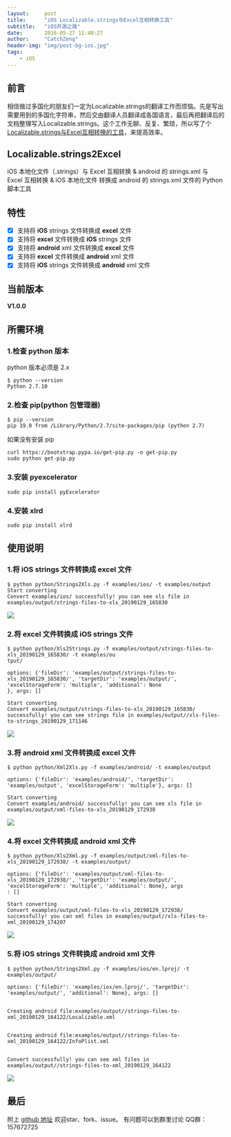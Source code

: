 ```yaml
---
layout:     post
title:      "iOS Localizable.strings与Excel互相转换工具"
subtitle:   "iOS开源之路"
date:       2016-05-27 11:40:27 
author:     "CatchZeng"
header-img: "img/post-bg-ios.jpg"
tags:
    - iOS
---
```

<span id="busuanzi_container_page_pv"></span>

## 前言
相信做过多国化的朋友们一定为Localizable.strings的翻译工作而烦恼。先是写出需要用到的多国化字符串，然后交由翻译人员翻译成各国语言，最后再把翻译后的文档整理写入Localizable.strings。这个工作无聊、反复、繁琐，所以写了个[Localizable.strings与Excel互相转换的工具](https://github.com/CatchZeng/Localizable.strings2Excel)，来提高效率。

## Localizable.strings2Excel

iOS 本地化文件（.strings）与 Excel 互相转换 & android 的 strings.xml 与 Excel 互相转换 & iOS 本地化文件 转换成 android 的 strings.xml 文件的 Python 脚本工具

## 特性

- [x] 支持将 **iOS** strings 文件转换成 **excel** 文件
- [x] 支持将 **excel** 文件转换成 **iOS** strings 文件
- [x] 支持将 **android** xml 文件转换成 **excel** 文件
- [x] 支持将 **excel** 文件转换成 **android** xml 文件
- [x] 支持将 **iOS** strings 文件转换成 **android** xml 文件

## 当前版本

**V1.0.0**

## 所需环境

### 1.检查 python 版本

python 版本必须是 2.x

```
$ python --version
Python 2.7.10
```

### 2.检查 pip(python 包管理器)

```
$ pip --version
pip 19.0 from /Library/Python/2.7/site-packages/pip (python 2.7)
```

如果没有安装 pip

```
curl https://bootstrap.pypa.io/get-pip.py -o get-pip.py
sudo python get-pip.py
```

### 3.安装 pyexcelerator

```
sudo pip install pyExcelerator
```

### 4.安装 xlrd

```
sudo pip install xlrd
```

## 使用说明

### 1.将 **iOS** strings 文件转换成 **excel** 文件

```
$ python python/Strings2Xls.py -f examples/ios/ -t examples/output
Start converting
Convert examples/ios/ successfully! you can see xls file in examples/output/strings-files-to-xls_20190129_165830
```

![](https://github.com/CatchZeng/Localizable.strings2Excel/raw/master/imgs/1.0.0/strings-2-xls.jpg)

### 2.将 **excel** 文件转换成 **iOS** strings 文件

```
$ python python/Xls2Strings.py -f examples/output/strings-files-to-xls_20190129_165830/ -t examples/ou
tput/

options: {'fileDir': 'examples/output/strings-files-to-xls_20190129_165830/', 'targetDir': 'examples/output/', 'excelStorageForm': 'multiple', 'additional': None
}, args: []

Start converting
Convert examples/output/strings-files-to-xls_20190129_165830/ successfully! you can see strings file in examples/output//xls-files-to-strings_20190129_171146
```

![](https://github.com/CatchZeng/Localizable.strings2Excel/raw/master/imgs/1.0.0/xls-2-strings.jpg)

### 3.将 **android** xml 文件转换成 **excel** 文件

```
$ python python/Xml2Xls.py -f examples/android/ -t examples/output

options: {'fileDir': 'examples/android/', 'targetDir': 'examples/output', 'excelStorageForm': 'multiple'}, args: []

Start converting
Convert examples/android/ successfully! you can see xls file in examples/output/xml-files-to-xls_20190129_172938
```

![](https://github.com/CatchZeng/Localizable.strings2Excel/raw/master/imgs//1.0.0/xml-2-xls.jpg)

### 4.将 **excel** 文件转换成 **android** xml 文件

```
$ python python/Xls2Xml.py -f examples/output/xml-files-to-xls_20190129_172938/ -t examples/output/

options: {'fileDir': 'examples/output/xml-files-to-xls_20190129_172938/', 'targetDir': 'examples/output/', 'excelStorageForm': 'multiple', 'additional': None}, args
: []

Start converting
Convert examples/output/xml-files-to-xls_20190129_172938/ successfully! you can xml files in examples/output//xls-files-to-xml_20190129_174207
```

![](https://github.com/CatchZeng/Localizable.strings2Excel/raw/master/imgs//1.0.0/xls-2-xml.jpg)

### 5.将 **iOS** strings 文件转换成 **android** xml 文件

```shell
$ python python/Strings2Xml.py -f examples/ios/en.lproj/ -t examples/output/

options: {'fileDir': 'examples/ios/en.lproj/', 'targetDir': 'examples/output/', 'additional': None}, args: []


Creating android file:examples/output//strings-files-to-xml_20190129_164122/Localizable.xml


Creating android file:examples/output//strings-files-to-xml_20190129_164122/InfoPlist.xml


Convert successfully! you can see xml files in examples/output//strings-files-to-xml_20190129_164122

```

![](https://github.com/CatchZeng/Localizable.strings2Excel/raw/master/imgs//1.0.0/strings-2-xml.jpg)

## 最后

附上 [github 地址](https://github.com/CatchZeng/Localizable.strings2Excel) 欢迎star、fork、issue。
有问题可以到群里讨论 QQ群：157672725

